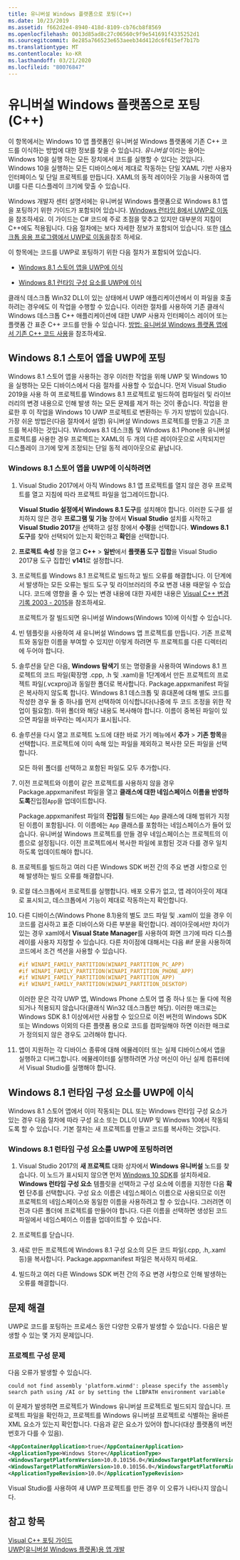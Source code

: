```yaml
---
title: 유니버설 Windows 플랫폼으로 포팅(C++)
ms.date: 10/23/2019
ms.assetid: f662d2e4-8940-418d-8109-cb76cb8f8569
ms.openlocfilehash: 0013d85ad8c27c06560c9f9e541691f4335252d1
ms.sourcegitcommit: 8e285a766523e653aeeb34d412dc6f615ef7b17b
ms.translationtype: MT
ms.contentlocale: ko-KR
ms.lasthandoff: 03/21/2020
ms.locfileid: "80076847"
---
```

# <a name="porting-to-the-universal-windows-platform-c"></a>유니버설 Windows 플랫폼으로 포팅(C++)

이 항목에서는 Windows 10 앱 플랫폼인 유니버설 Windows 플랫폼에 기존 C++ 코드를 이식하는 방법에 대한 정보를 찾을 수 있습니다. *유니버설* 이라는 용어는 Windows 10을 실행 하는 모든 장치에서 코드를 실행할 수 있다는 것입니다. Windows 10을 실행하는 모든 디바이스에서 제대로 작동하는 단일 XAML 기반 사용자 인터페이스 및 단일 프로젝트를 만듭니다. XAML의 동적 레이아웃 기능을 사용하여 앱 UI를 다른 디스플레이 크기에 맞출 수 있습니다.

Windows 개발자 센터 설명서에는 유니버설 Windows 플랫폼으로 Windows 8.1 앱을 포팅하기 위한 가이드가 포함되어 있습니다. [Windows 런타임 8에서 UWP로 이동](/windows/uwp/porting/w8x-to-uwp-root)을 참조하세요. 이 가이드는 C# 코드에 주로 초점을 맞추고 있지만 대부분의 지침이 C++에도 적용됩니다. 다음 절차에는 보다 자세한 정보가 포함되어 있습니다. 또한 [데스크톱 응용 프로그램에서 UWP로 이동을](/windows/uwp/porting/desktop-to-uwp-migrate)참조 하세요.

이 항목에는 코드를 UWP로 포팅하기 위한 다음 절차가 포함되어 있습니다.

- [Windows 8.1 스토어 앱을 UWP에 이식](#BK_81StoreApp)

- [Windows 8.1 런타임 구성 요소를 UWP에 이식](#BK_81Component)

클래식 데스크톱 Win32 DLL이 있는 상태에서 UWP 애플리케이션에서 이 파일을 호출하려는 경우에도 이 작업을 수행할 수 있습니다. 이러한 절차를 사용하여 기존 클래식 Windows 데스크톱 C++ 애플리케이션에 대한 UWP 사용자 인터페이스 레이어 또는 플랫폼 간 표준 C++ 코드를 만들 수 있습니다. [방법: 유니버설 Windows 플랫폼 앱에서 기존 C++ 코드 사용](../porting/how-to-use-existing-cpp-code-in-a-universal-windows-platform-app.md)을 참조하세요.

## <a name="porting-a-windows-81-store-app-to-the-uwp"></a><a name="BK_81StoreApp"></a> Windows 8.1 스토어 앱을 UWP에 포팅

Windows 8.1 스토어 앱을 사용하는 경우 이러한 작업을 위해 UWP 및 Windows 10을 실행하는 모든 디바이스에서 다음 절차를 사용할 수 있습니다.  먼저 Visual Studio 2019을 사용 하 여 프로젝트를 Windows 8.1 프로젝트로 빌드하여 컴파일러 및 라이브러리의 변경 내용으로 인해 발생 하는 모든 문제를 제거 하는 것이 좋습니다. 작업을 완료한 후 이 작업을 Windows 10 UWP 프로젝트로 변환하는 두 가지 방법이 있습니다. 가장 쉬운 방법은(다음 절차에서 설명) 유니버설 Windows 프로젝트를 만들고 기존 코드를 복사하는 것입니다. Windows 8.1 데스크톱 및 Windows 8.1 Phone용 유니버설 프로젝트를 사용한 경우 프로젝트는 XAML의 두 개의 다른 레이아웃으로 시작되지만 디스플레이 크기에 맞게 조정되는 단일 동적 레이아웃으로 끝납니다.

### <a name="to-port-a-windows-81-store-app-to-the-uwp"></a>Windows 8.1 스토어 앱을 UWP에 이식하려면

1. Visual Studio 2017에서 아직 Windows 8.1 앱 프로젝트를 열지 않은 경우 프로젝트를 열고 지침에 따라 프로젝트 파일을 업그레이드합니다.

   **Visual Studio 설정에서 Windows 8.1 도구**를 설치해야 합니다. 이러한 도구를 설치하지 않은 경우 **프로그램 및 기능** 창에서 **Visual Studio** 설치를 시작하고 **Visual Studio 2017**을 선택하고 설정 창에서 **수정**을 선택합니다. **Windows 8.1 도구**를 찾아 선택되어 있는지 확인하고 **확인**을 선택합니다.

1. **프로젝트 속성** 창을 열고 **C++**  > **일반**에서 **플랫폼 도구 집합**을 Visual Studio 2017용 도구 집합인 **v141**로 설정합니다.

1. 프로젝트를 Windows 8.1 프로젝트로 빌드하고 빌드 오류를 해결합니다. 이 단계에서 발생하는 모든 오류는 빌드 도구 및 라이브러리의 주요 변경 내용 때문일 수 있습니다. 코드에 영향을 줄 수 있는 변경 내용에 대한 자세한 내용은 [Visual C++ 변경 기록 2003 - 2015](../porting/visual-cpp-change-history-2003-2015.md)을 참조하세요.

   프로젝트가 잘 빌드되면 유니버설 Windows(Windows 10)에 이식할 수 있습니다.

1. 빈 템플릿을 사용하여 새 유니버설 Windows 앱 프로젝트를 만듭니다. 기존 프로젝트와 동일한 이름을 부여할 수 있지만 이렇게 하려면 두 프로젝트를 다른 디렉터리에 두어야 합니다.

1. 솔루션을 닫은 다음, **Windows 탐색기** 또는 명령줄을 사용하여 Windows 8.1 프로젝트의 코드 파일(확장명 .cpp, .h 및 .xaml)을 1단계에서 만든 프로젝트의 프로젝트 파일(.vcxproj)과 동일한 폴더로 복사합니다. Package.appxmanifest 파일은 복사하지 않도록 합니다. Windows 8.1 데스크톱 및 휴대폰에 대해 별도 코드를 작성한 경우 둘 중 하나를 먼저 선택하여 이식합니다(나중에 두 코드 조정을 위한 작업이 필요함). 하위 폴더와 해당 내용도 복사해야 합니다. 이름이 중복된 파일이 있으면 파일을 바꾸라는 메시지가 표시됩니다.

1. 솔루션을 다시 열고 프로젝트 노드에 대한 바로 가기 메뉴에서 **추가** > **기존 항목**을 선택합니다. 프로젝트에 이미 속해 있는 파일을 제외하고 복사한 모든 파일을 선택합니다.

   모든 하위 폴더를 선택하고 포함된 파일도 모두 추가합니다.

1. 이전 프로젝트와 이름이 같은 프로젝트를 사용하지 않을 경우 Package.appxmanifest 파일을 열고 **클래스에 대한 네임스페이스 이름을 반영하도록**진입점`App`을 업데이트합니다.

   Package.appxmanifest 파일의 **진입점** 필드에는 `App` 클래스에 대해 범위가 지정된 이름이 포함됩니다. 이 이름에는 `App` 클래스를 포함하는 네임스페이스가 들어 있습니다. 유니버설 Windows 프로젝트를 만들 경우 네임스페이스는 프로젝트의 이름으로 설정됩니다. 이전 프로젝트에서 복사한 파일에 포함된 것과 다를 경우 일치하도록 업데이트해야 합니다.

1. 프로젝트를 빌드하고 여러 다른 Windows SDK 버전 간의 주요 변경 사항으로 인해 발생하는 빌드 오류를 해결합니다.

1. 로컬 데스크톱에서 프로젝트를 실행합니다. 배포 오류가 없고, 앱 레이아웃이 제대로 표시되고, 데스크톱에서 기능이 제대로 작동하는지 확인합니다.

1. 다른 디바이스(Windows Phone 8.1)용의 별도 코드 파일 및 .xaml이 있을 경우 이 코드를 검사하고 표준 디바이스와 다른 부분을 확인합니다. 레이아웃에서만 차이가 있는 경우 xaml에서 **Visual State Manager**를 사용하여 화면 크기에 따라 디스플레이를 사용자 지정할 수 있습니다. 다른 차이점에 대해서는 다음 #if 문을 사용하여 코드에서 조건 섹션을 사용할 수 있습니다.

    ```cpp
    #if WINAPI_FAMILY_PARTITION(WINAPI_PARTITION_PC_APP)
    #if WINAPI_FAMILY_PARTITION(WINAPI_PARTITION_PHONE_APP)
    #if WINAPI_FAMILY_PARTITION(WINAPI_PARTITION_APP)
    #if WINAPI_FAMILY_PARTITION(WINAPI_PARTITION_DESKTOP)
    ```

   이러한 문은 각각 UWP 앱, Windows Phone 스토어 앱 중 하나 또는 둘 다에 적용되거나 적용되지 않습니다(클래식 Win32 데스크톱만 해당). 이러한 매크로는 Windows SDK 8.1 이상에서만 사용할 수 있으므로 이전 버전의 Windows SDK 또는 Windows 이외의 다른 플랫폼 용으로 코드를 컴파일해야 하면 이러한 매크로가 정의되지 않은 경우도 고려해야 합니다.

1. 앱이 지원하는 각 디바이스 종류에 대해 에뮬레이터 또는 실제 디바이스에서 앱을 실행하고 디버그합니다. 에뮬레이터를 실행하려면 가상 머신이 아닌 실제 컴퓨터에서 Visual Studio를 실행해야 합니다.

## <a name="porting-a-windows-81-runtime-component-to-the-uwp"></a><a name="BK_81Component"></a> Windows 8.1 런타임 구성 요소를 UWP에 이식

Windows 8.1 스토어 앱에서 이미 작동되는 DLL 또는 Windows 런타임 구성 요소가 있는 경우 다음 절차에 따라 구성 요소 또는 DLL이 UWP 및 Windows 10에서 작동되도록 할 수 있습니다. 기본 절차는 새 프로젝트를 만들고 코드를 복사하는 것입니다.

### <a name="to-port-a-windows-81-runtime-component-to-the-uwp"></a>Windows 8.1 런타임 구성 요소를 UWP에 포팅하려면

1. Visual Studio 2017의 **새 프로젝트** 대화 상자에서 **Windows 유니버설** 노드를 찾습니다. 이 노드가 표시되지 않으면 먼저 [Windows 10 SDK](https://developer.microsoft.com/windows/downloads/windows-10-sdk)를 설치하세요. **Windows 런타임 구성 요소** 템플릿을 선택하고 구성 요소에 이름을 지정한 다음 **확인** 단추를 선택합니다. 구성 요소 이름은 네임스페이스 이름으로 사용되므로 이전 프로젝트의 네임스페이스와 동일한 이름을 사용하려고 할 수 있습니다. 그러려면 이전과 다른 폴더에 프로젝트를 만들어야 합니다. 다른 이름을 선택하면 생성된 코드 파일에서 네임스페이스 이름을 업데이트할 수 있습니다.

1. 프로젝트를 닫습니다.

1. 새로 만든 프로젝트에 Windows 8.1 구성 요소의 모든 코드 파일(.cpp, .h,.xaml 등)을 복사합니다. Package.appxmanifest 파일은 복사하지 마세요.

1. 빌드하고 여러 다른 Windows SDK 버전 간의 주요 변경 사항으로 인해 발생하는 오류를 해결합니다.

## <a name="troubleshooting"></a>문제 해결

UWP로 코드를 포팅하는 프로세스 동안 다양한 오류가 발생할 수 있습니다. 다음은 발생할 수 있는 몇 가지 문제입니다.

### <a name="project-configuration-issues"></a>프로젝트 구성 문제

다음 오류가 발생할 수 있습니다.

```Output
could not find assembly 'platform.winmd': please specify the assembly search path using /AI or by setting the LIBPATH environment variable
```

이 문제가 발생하면 프로젝트가 Windows 유니버설 프로젝트로 빌드되지 않습니다. 프로젝트 파일을 확인하고, 프로젝트를 Windows 유니버설 프로젝트로 식별하는 올바른 XML 요소가 있는지 확인합니다. 다음과 같은 요소가 있어야 합니다(대상 플랫폼의 버전 번호가 다를 수 있음).

```xml
<AppContainerApplication>true</AppContainerApplication>
<ApplicationType>Windows Store</ApplicationType>
<WindowsTargetPlatformVersion>10.0.10156.0</WindowsTargetPlatformVersion>
<WindowsTargetPlatformMinVersion>10.0.10156.0</WindowsTargetPlatformMinVersion>
<ApplicationTypeRevision>10.0</ApplicationTypeRevision>
```

Visual Studio를 사용하여 새 UWP 프로젝트를 만든 경우 이 오류가 나타나지 않습니다.

## <a name="see-also"></a>참고 항목

[Visual C++ 포팅 가이드](../porting/porting-to-the-universal-windows-platform-cpp.md)<br/>
[UWP(유니버설 Windows 플랫폼)용 앱 개발](/visualstudio/cross-platform/develop-apps-for-the-universal-windows-platform-uwp)